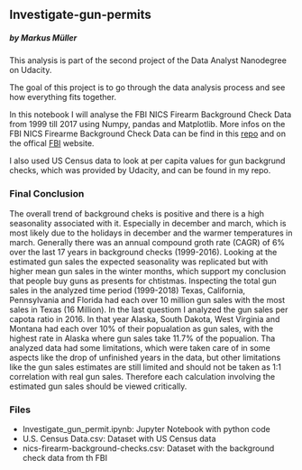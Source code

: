 ## Investigate-gun-permits
##### by Markus Müller

This analysis is part of the second project of the Data Analyst Nanodegree on Udacity.

The goal of this project is to go through the data analysis process and see how everything fits together.

In this notebook I will analyse the FBI NICS Firearm Background Check Data from 1999 till 2017 using Numpy, pandas and Matplotlib. 
More infos on the FBI NICS Firearme Background Check Data can be find in this <a href="https://github.com/BuzzFeedNews/nics-firearm-background-checks/blob/master/README.md">repo</a> and on the offical <a href="https://www.fbi.gov/services/cjis/nics">FBI</a> website.

I also used US Census data to look at per capita values for gun backgrund checks, which was provided by Udacity, and can be found in my repo.

### Final Conclusion

The overall trend of background cheks is positive and there is a high seasonality associated with it. Especially in december and march, which is most likely due to the holidays in december and the warmer temperatures in march. Generally there was an annual compound groth rate (CAGR) of 6% over the last 17 years in background checks (1999-2016). Looking at the estimated gun sales the expected seasonality was replicated but with higher mean gun sales in the winter months, which support my conclusion that people buy guns as presents for chtistmas. Inspecting the total gun sales in the analyzed time period (1999-2018) Texas, California, Pennsylvania and Florida had each over 10 million gun sales with the most sales in Texas (16 Million). In the last questiom I analyzed the gun sales per capota ratio in 2016. In that year Alaska, South Dakota, West Virginia and Montana had each over 10% of their popualation as gun sales, with the highest rate in Alaska where gun sales take 11.7% of the popualion.
Tha analyzed data had some limitations, which were taken care of in some aspects like the drop of unfinished years in the data, but other limitations like the gun sales estimates are still limited and should not be taken as 1:1 correlation with real gun sales. Therefore each calculation involving the estimated gun sales should be viewed critically.

### Files
- Investigate_gun_permit.ipynb: Jupyter Notebook with python code
- U.S. Census Data.csv: Dataset with US Census data
- nics-firearm-background-checks.csv: Dataset with the background check data from th FBI
